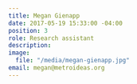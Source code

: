 ```yaml
---
title: Megan Gienapp
date: 2017-05-19 15:33:00 -04:00
position: 3
role: Research assistant
description: 
image:
  file: "/media/megan-gienapp.jpg"
email: megan@metroideas.org
---
```


